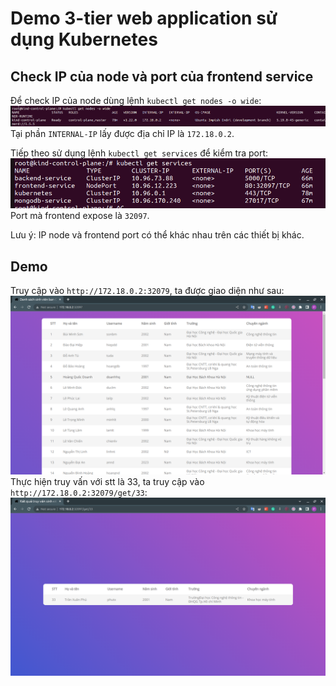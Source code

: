 # Demo 3-tier web application sử dụng Kubernetes
## Check IP của node và port của frontend service
Để check IP của node dùng lệnh `kubectl get nodes -o wide`:
![Check IP Node](images/check-ip-node.png)
Tại phần `INTERNAL-IP` lấy được địa chỉ IP là `172.18.0.2`.

Tiếp theo sử dụng lệnh `kubectl get services` để kiểm tra port:
![Check Port](images/check-port.png)
Port mà frontend expose là `32097`. 

Lưu ý: IP node và frontend port có thể khác nhau trên các thiết bị khác.
## Demo
Truy cập vào `http://172.18.0.2:32079`, ta được giao diện như sau:
![Main Portal](images/main.png)
Thực hiện truy vấn với stt là 33, ta truy cập vào `http://172.18.0.2:32079/get/33`:
![query](images/query.png)
